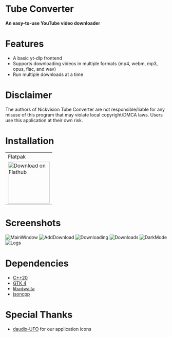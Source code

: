 # Tube Converter

**An easy-to-use YouTube video downloader**

# Features
- A basic yt-dlp frontend
- Supports downloading videos in multiple formats (mp4, webm, mp3, opus, flac, and wav)
- Run multiple downloads at a time

# Disclaimer
The authors of Nickvision Tube Converter are not responsible/liable for any misuse of this program that may violate local copyright/DMCA laws. Users use this application at their own risk.

# Installation
<table>
  <tr>
    <td>Flatpak</td>
  </tr>
  <tr>
    <td>
      <a href='https://beta.flathub.org/apps/details/org.nickvision.tubeconverter'><img width='130' alt='Download on Flathub' src='https://flathub.org/assets/badges/flathub-badge-en.png'/></a>
    </td>
  </tr>
</table>

# Screenshots
![MainWindow](https://user-images.githubusercontent.com/17648453/194887430-b934194b-ad9f-4b42-a3e1-ef3b6a17aab4.png)
![AddDownload](https://user-images.githubusercontent.com/17648453/194887444-d942988b-4611-4b28-92df-1289f09d6e10.png)
![Downloading](https://user-images.githubusercontent.com/17648453/194887457-4dcbc6e3-2c03-447b-9de6-e0b3d5faefd3.png)
![Downloads](https://user-images.githubusercontent.com/17648453/194887476-0738e031-3364-434d-a075-88f52ff70e44.png)
![DarkMode](https://user-images.githubusercontent.com/17648453/194887509-06bc2df8-577c-4c47-9f47-efe52312bc7c.png)
![Logs](https://user-images.githubusercontent.com/17648453/194887523-27b91569-911e-4618-8da0-88145c75adaa.png)

# Dependencies
- [C++20](https://en.cppreference.com/w/cpp/20)
- [GTK 4](https://www.gtk.org/)
- [libadwaita](https://gnome.pages.gitlab.gnome.org/libadwaita/)
- [jsoncpp](https://github.com/open-source-parsers/jsoncpp)

# Special Thanks
- [daudix-UFO](https://github.com/daudix-UFO) for our application icons
